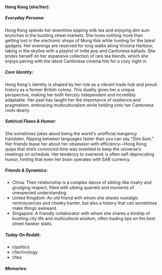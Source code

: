 #### Hong Kong (she/her):

##### Everyday Persona:

Hong Kong spends her downtime sipping milk tea and enjoying dim sum brunches in the bustling street markets. She loves nothing more than getting lost in the electronic shops of Mong Kok while hunting for the latest gadgets. Her evenings are reserved for long walks along Victoria Harbour, taking in the skyline with a playlist of indie pop and Cantonese ballads. She prides herself on her expansive collection of rare tea blends, which she enjoys pairing with the latest Cantonese cinema hits for a cozy night in.

##### Core Identity:

Hong Kong's identity is shaped by her role as a vibrant trade hub and proud history as a former British colony. This duality gives her a unique perspective, making her both fiercely independent and incredibly adaptable. Her past has taught her the importance of resilience and pragmatism, embracing multiculturalism while holding onto her Cantonese roots dearly.

##### Satirical Flaws & Humor:

She sometimes jokes about being the world's unofficial mergency translator, flipping between languages faster than you can say "Dim Sum." Her friends tease her about her obsession with efficiency—Hong Kong quips that she’s convinced time was invented to keep the universe's meetings on schedule. Her tendency to overwork is often self-deprecating humor, hinting that even her brain operates with SAR currency.

##### Friends & Dynamics:

- China: Their relationship is a complex dance of sibling-like rivalry and grudging respect, filled with sibling quarrels and moments of unexpected understanding.
- United Kingdom: An old friend with whom she shares nostalgic reminiscences and cheeky banter, but also a history that can sometimes make things awkward.
- Singapore: A friendly collaborator with whom she shares a kinship of bustling city life and multicultural wisdom, often trading tips on the best street hawker stalls.

##### Today On Reddit:

- r/politics
- r/technology
- r/tea

##### Memories:


